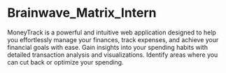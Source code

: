 # Brainwave_Matrix_Intern 
MoneyTrack is a powerful and intuitive web application designed to help you effortlessly manage your finances, track expenses, and achieve your financial goals with ease. Gain insights into your spending habits with detailed transaction analysis and visualizations. Identify areas where you can cut back or optimize your spending. 
